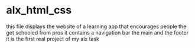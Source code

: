 # alx_html_css
this file displays the website of a learning app that encourages people the get schooled from pros it contains a navigation bar the main and the footer it is the first real project of my alx task
